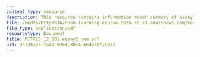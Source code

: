 ```yaml
---
content_type: resource
description: This resource contains information about summary of essay 2.
file: /media/https%3A/open-learning-course-data-rc.s3.amazonaws.com/res-12-001-topics-in-fluid-dynamics-spring-2010/9372b7c3fa4a930438e466dba8f79872_MITRES_12_001_essay2_sum.pdf
file_type: application/pdf
resourcetype: Document
title: MITRES_12_001_essay2_sum.pdf
uid: 9372b7c3-fa4a-9304-38e4-66dba8f79872
---
```

